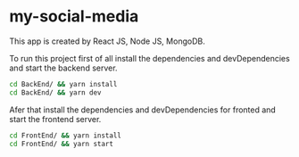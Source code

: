# my-social-media

This app is created by React JS, Node JS, MongoDB.

To run this project first of all install the dependencies and devDependencies and start the backend server.

```sh
cd BackEnd/ && yarn install
cd BackEnd/ && yarn dev
```

Afer that install the dependencies and devDependencies for fronted and start the frontend server.

```sh
cd FrontEnd/ && yarn install
cd FrontEnd/ && yarn start
```
